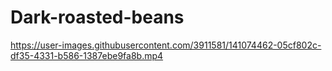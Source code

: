# Dark-roasted-beans



https://user-images.githubusercontent.com/3911581/141074462-05cf802c-df35-4331-b586-1387ebe9fa8b.mp4

